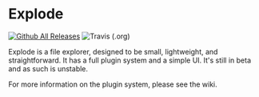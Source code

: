 # Explode

[![Github All Releases](https://img.shields.io/github/downloads/SamPoulton/Explode/total.svg)](https://github.com/SamPoulton/Explode/releases) ![Travis (.org)](https://img.shields.io/travis/SamPoulton/Explode.svg)


Explode is a file explorer, designed to be small, lightweight, and straightforward. It has a full plugin system and a simple UI. It's still in beta and as such is unstable.

For more information on the plugin system, please see the wiki.
